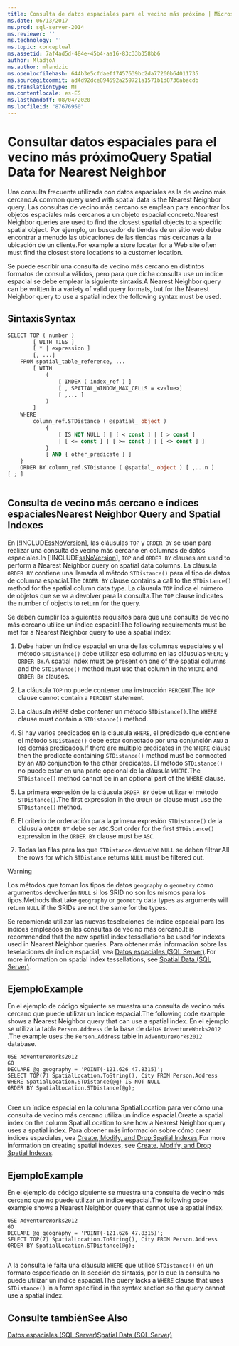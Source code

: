 ```yaml
---
title: Consulta de datos espaciales para el vecino más próximo | Microsoft Docs
ms.date: 06/13/2017
ms.prod: sql-server-2014
ms.reviewer: ''
ms.technology: ''
ms.topic: conceptual
ms.assetid: 7af4ad5d-484e-45b4-aa16-83c33b358bb6
author: MladjoA
ms.author: mlandzic
ms.openlocfilehash: 644b3e5cfdaeff7457639bc2da77260b64011735
ms.sourcegitcommit: ad4d92dce894592a259721a1571b1d8736abacdb
ms.translationtype: MT
ms.contentlocale: es-ES
ms.lasthandoff: 08/04/2020
ms.locfileid: "87676950"
---
```

# <a name="query-spatial-data-for-nearest-neighbor"></a><span data-ttu-id="3f3c8-102">Consultar datos espaciales para el vecino más próximo</span><span class="sxs-lookup"><span data-stu-id="3f3c8-102">Query Spatial Data for Nearest Neighbor</span></span>
  <span data-ttu-id="3f3c8-103">Una consulta frecuente utilizada con datos espaciales es la de vecino más cercano.</span><span class="sxs-lookup"><span data-stu-id="3f3c8-103">A common query used with spatial data is the Nearest Neighbor query.</span></span> <span data-ttu-id="3f3c8-104">Las consultas de vecino más cercano se emplean para encontrar los objetos espaciales más cercanos a un objeto espacial concreto.</span><span class="sxs-lookup"><span data-stu-id="3f3c8-104">Nearest Neighbor queries are used to find the closest spatial objects to a specific spatial object.</span></span> <span data-ttu-id="3f3c8-105">Por ejemplo, un buscador de tiendas de un sitio web debe encontrar a menudo las ubicaciones de las tiendas más cercanas a la ubicación de un cliente.</span><span class="sxs-lookup"><span data-stu-id="3f3c8-105">For example a store locater for a Web site often must find the closest store locations to a customer location.</span></span>  
  
 <span data-ttu-id="3f3c8-106">Se puede escribir una consulta de vecino más cercano en distintos formatos de consulta válidos, pero para que dicha consulta use un índice espacial se debe emplear la siguiente sintaxis.</span><span class="sxs-lookup"><span data-stu-id="3f3c8-106">A Nearest Neighbor query can be written in a variety of valid query formats, but for the Nearest Neighbor query to use a spatial index the following syntax must be used.</span></span>  
  
## <a name="syntax"></a><span data-ttu-id="3f3c8-107">Sintaxis</span><span class="sxs-lookup"><span data-stu-id="3f3c8-107">Syntax</span></span>  
  
```vb  
SELECT TOP ( number )  
        [ WITH TIES ]  
        [ * | expression ]   
        [, ...]  
    FROM spatial_table_reference, ...   
        [ WITH   
            (   
                [ INDEX ( index_ref ) ]   
                [ , SPATIAL_WINDOW_MAX_CELLS = <value>]   
                [ ,... ]   
            )   
        ]  
    WHERE   
        column_ref.STDistance ( @spatial_ object )   
            {   
                [ IS NOT NULL ] | [ < const ] | [ > const ]   
                | [ <= const ] | [ >= const ] | [ <> const ] ]   
            }  
            [ AND { other_predicate } ]   
    }  
    ORDER BY column_ref.STDistance ( @spatial_ object ) [ ,...n ]  
[ ; ]  
  
```  
  
## <a name="nearest-neighbor-query-and-spatial-indexes"></a><span data-ttu-id="3f3c8-108">Consulta de vecino más cercano e índices espaciales</span><span class="sxs-lookup"><span data-stu-id="3f3c8-108">Nearest Neighbor Query and Spatial Indexes</span></span>  
 <span data-ttu-id="3f3c8-109">En [!INCLUDE[ssNoVersion](../../includes/ssnoversion-md.md)], las cláusulas `TOP` y `ORDER BY` se usan para realizar una consulta de vecino más cercano en columnas de datos espaciales.</span><span class="sxs-lookup"><span data-stu-id="3f3c8-109">In [!INCLUDE[ssNoVersion](../../includes/ssnoversion-md.md)], `TOP` and `ORDER BY` clauses are used to perform a Nearest Neighbor query on spatial data columns.</span></span> <span data-ttu-id="3f3c8-110">La cláusula `ORDER BY` contiene una llamada al método `STDistance()` para el tipo de datos de columna espacial.</span><span class="sxs-lookup"><span data-stu-id="3f3c8-110">The `ORDER BY` clause contains a call to the `STDistance()` method for the spatial column data type.</span></span> <span data-ttu-id="3f3c8-111">La cláusula `TOP` indica el número de objetos que se va a devolver para la consulta.</span><span class="sxs-lookup"><span data-stu-id="3f3c8-111">The `TOP` clause indicates the number of objects to return for the query.</span></span>  
  
 <span data-ttu-id="3f3c8-112">Se deben cumplir los siguientes requisitos para que una consulta de vecino más cercano utilice un índice espacial:</span><span class="sxs-lookup"><span data-stu-id="3f3c8-112">The following requirements must be met for a Nearest Neighbor query to use a spatial index:</span></span>  
  
1.  <span data-ttu-id="3f3c8-113">Debe haber un índice espacial en una de las columnas espaciales y el método `STDistance()` debe utilizar esa columna en las cláusulas `WHERE` y `ORDER BY`.</span><span class="sxs-lookup"><span data-stu-id="3f3c8-113">A spatial index must be present on one of the spatial columns and the `STDistance()` method must use that column in the `WHERE` and `ORDER BY` clauses.</span></span>  
  
2.  <span data-ttu-id="3f3c8-114">La cláusula `TOP` no puede contener una instrucción `PERCENT`.</span><span class="sxs-lookup"><span data-stu-id="3f3c8-114">The `TOP` clause cannot contain a `PERCENT` statement.</span></span>  
  
3.  <span data-ttu-id="3f3c8-115">La cláusula `WHERE` debe contener un método `STDistance()`.</span><span class="sxs-lookup"><span data-stu-id="3f3c8-115">The `WHERE` clause must contain a `STDistance()` method.</span></span>  
  
4.  <span data-ttu-id="3f3c8-116">Si hay varios predicados en la cláusula `WHERE`, el predicado que contiene el método `STDistance()` debe estar conectado por una conjunción `AND` a los demás predicados.</span><span class="sxs-lookup"><span data-stu-id="3f3c8-116">If there are multiple predicates in the `WHERE` clause then the predicate containing `STDistance()` method must be connected by an `AND` conjunction to the other predicates.</span></span> <span data-ttu-id="3f3c8-117">El método `STDistance()` no puede estar en una parte opcional de la cláusula `WHERE`.</span><span class="sxs-lookup"><span data-stu-id="3f3c8-117">The `STDistance()` method cannot be in an optional part of the `WHERE` clause.</span></span>  
  
5.  <span data-ttu-id="3f3c8-118">La primera expresión de la cláusula `ORDER BY` debe utilizar el método `STDistance()`.</span><span class="sxs-lookup"><span data-stu-id="3f3c8-118">The first expression in the `ORDER BY` clause must use the `STDistance()` method.</span></span>  
  
6.  <span data-ttu-id="3f3c8-119">El criterio de ordenación para la primera expresión `STDistance()` de la cláusula `ORDER BY` debe ser `ASC`.</span><span class="sxs-lookup"><span data-stu-id="3f3c8-119">Sort order for the first `STDistance()` expression in the `ORDER BY` clause must be `ASC`.</span></span>  
  
7.  <span data-ttu-id="3f3c8-120">Todas las filas para las que `STDistance` devuelve `NULL` se deben filtrar.</span><span class="sxs-lookup"><span data-stu-id="3f3c8-120">All the rows for which `STDistance` returns `NULL` must be filtered out.</span></span>  
  
> [!WARNING]  
>  <span data-ttu-id="3f3c8-121">Los métodos que toman los tipos de datos `geography` o `geometry` como argumentos devolverán `NULL` si los SRID no son los mismos para los tipos.</span><span class="sxs-lookup"><span data-stu-id="3f3c8-121">Methods that take `geography` or `geometry` data types as arguments will return `NULL` if the SRIDs are not the same for the types.</span></span>  
  
 <span data-ttu-id="3f3c8-122">Se recomienda utilizar las nuevas teselaciones de índice espacial para los índices empleados en las consultas de vecino más cercano.</span><span class="sxs-lookup"><span data-stu-id="3f3c8-122">It is recommended that the new spatial index tessellations be used for indexes used in Nearest Neighbor queries.</span></span> <span data-ttu-id="3f3c8-123">Para obtener más información sobre las teselaciones de índice espacial, vea [Datos espaciales &#40;SQL Server&#41;](spatial-data-sql-server.md).</span><span class="sxs-lookup"><span data-stu-id="3f3c8-123">For more information on spatial index tessellations, see [Spatial Data &#40;SQL Server&#41;](spatial-data-sql-server.md).</span></span>  
  
## <a name="example"></a><span data-ttu-id="3f3c8-124">Ejemplo</span><span class="sxs-lookup"><span data-stu-id="3f3c8-124">Example</span></span>  
 <span data-ttu-id="3f3c8-125">En el ejemplo de código siguiente se muestra una consulta de vecino más cercano que puede utilizar un índice espacial.</span><span class="sxs-lookup"><span data-stu-id="3f3c8-125">The following code example shows a Nearest Neighbor query that can use a spatial index.</span></span> <span data-ttu-id="3f3c8-126">En el ejemplo se utiliza la tabla `Person.Address` de la base de datos `AdventureWorks2012` .</span><span class="sxs-lookup"><span data-stu-id="3f3c8-126">The example uses the `Person.Address` table in `AdventureWorks2012` database.</span></span>  
  
```  
USE AdventureWorks2012  
GO  
DECLARE @g geography = 'POINT(-121.626 47.8315)';  
SELECT TOP(7) SpatialLocation.ToString(), City FROM Person.Address  
WHERE SpatialLocation.STDistance(@g) IS NOT NULL  
ORDER BY SpatialLocation.STDistance(@g);  
  
```  
  
 <span data-ttu-id="3f3c8-127">Cree un índice espacial en la columna SpatialLocation para ver cómo una consulta de vecino más cercano utiliza un índice espacial.</span><span class="sxs-lookup"><span data-stu-id="3f3c8-127">Create a spatial index on the column SpatialLocation to see how a Nearest Neighbor query uses a spatial index.</span></span> <span data-ttu-id="3f3c8-128">Para obtener más información sobre cómo crear índices espaciales, vea [Create, Modify, and Drop Spatial Indexes](create-modify-and-drop-spatial-indexes.md).</span><span class="sxs-lookup"><span data-stu-id="3f3c8-128">For more information on creating spatial indexes, see [Create, Modify, and Drop Spatial Indexes](create-modify-and-drop-spatial-indexes.md).</span></span>  
  
## <a name="example"></a><span data-ttu-id="3f3c8-129">Ejemplo</span><span class="sxs-lookup"><span data-stu-id="3f3c8-129">Example</span></span>  
 <span data-ttu-id="3f3c8-130">En el ejemplo de código siguiente se muestra una consulta de vecino más cercano que no puede utilizar un índice espacial.</span><span class="sxs-lookup"><span data-stu-id="3f3c8-130">The following code example shows a Nearest Neighbor query that cannot use a spatial index.</span></span>  
  
```  
USE AdventureWorks2012  
GO  
DECLARE @g geography = 'POINT(-121.626 47.8315)';  
SELECT TOP(7) SpatialLocation.ToString(), City FROM Person.Address  
ORDER BY SpatialLocation.STDistance(@g);  
  
```  
  
 <span data-ttu-id="3f3c8-131">A la consulta le falta una cláusula `WHERE` que utilice `STDistance()` en un formato especificado en la sección de sintaxis, por lo que la consulta no puede utilizar un índice espacial.</span><span class="sxs-lookup"><span data-stu-id="3f3c8-131">The query lacks a `WHERE` clause that uses `STDistance()` in a form specified in the syntax section so the query cannot use a spatial index.</span></span>  
  
## <a name="see-also"></a><span data-ttu-id="3f3c8-132">Consulte también</span><span class="sxs-lookup"><span data-stu-id="3f3c8-132">See Also</span></span>  
 [<span data-ttu-id="3f3c8-133">Datos espaciales &#40;SQL Server&#41;</span><span class="sxs-lookup"><span data-stu-id="3f3c8-133">Spatial Data &#40;SQL Server&#41;</span></span>](spatial-data-sql-server.md)  
  
  
